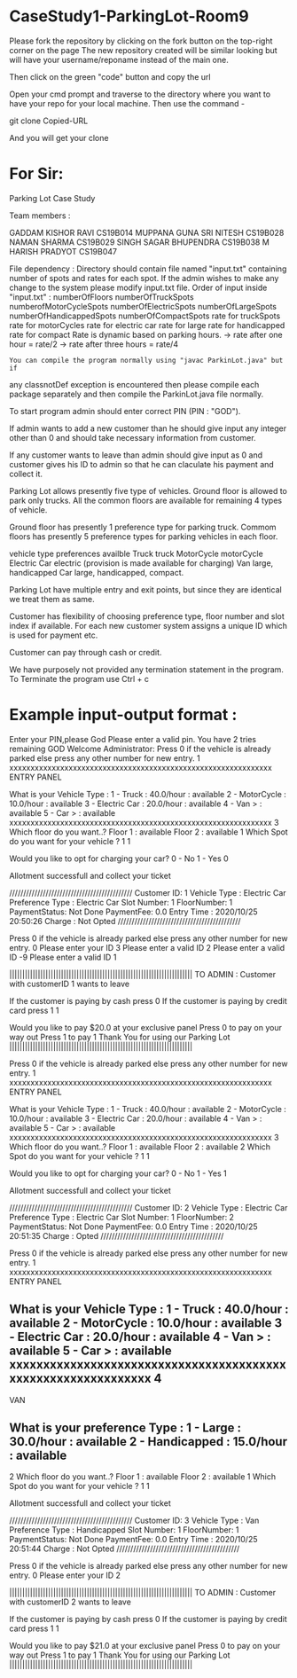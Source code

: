 # CaseStudy1-ParkingLot-Room9

Please fork the repository by clicking on the fork button on the top-right corner on the page
The new repository created will be similar looking but will have your username/reponame instead of the main one.

Then click on the green "code" button and copy the url

Open your cmd prompt and traverse to the directory where you want to have your repo for your local machine.
Then use the command - 

git clone Copied-URL

And you will get your clone

# For Sir:

Parking Lot Case Study

Team members :

GADDAM KISHOR RAVI          CS19B014
MUPPANA GUNA SRI NITESH     CS19B028
NAMAN SHARMA                CS19B029
SINGH SAGAR BHUPENDRA       CS19B038
M HARISH PRADYOT            CS19B047

File dependency : Directory should contain file named "input.txt" containing number of spots and rates for each spot.
	If the admin wishes to make any change to the system please modify input.txt file.
	Order of input inside "input.txt" : numberOfFloors
					    numberOfTruckSpots
					    numberofMotorCycleSpots
					    numberOfElectricSpots
					    numberOfLargeSpots
					    numberOfHandicappedSpots
					    numberOfCompactSpots
		                            rate for truckSpots
                                            rate for motorCycles
                                            rate for electric car
                                            rate for large
                                            rate for handicapped
                                            rate for compact
	Rate is dynamic based on parking hours.
	-> rate after one hour    = rate/2
	-> rate after three hours = rate/4
                                             
	You can compile the program normally using "javac ParkinLot.java" but if
any classnotDef exception is encountered then please compile each package separately 
and then compile the ParkinLot.java file normally.

To start program admin should enter correct PIN (PIN : "GOD").

If admin wants to add a new customer than he should give input any integer other than 0 and should take necessary
information from customer.

If any customer wants to leave than admin should give input as 0 and customer gives his ID to admin so that
he can claculate his payment and collect it.

Parking Lot allows presently five type of vehicles.
Ground floor is allowed to park only trucks.
All the common floors are available for remaining 4 types of vehicle.

Ground floor has presently 1 preference type for parking truck.
Commom floors has presently 5 preference types for parking vehicles in each floor.

vehicle type                  preferences availble
Truck                         truck
MotorCycle                    motorCycle
Electric Car                  electric (provision is made available for charging)
Van                           large, handicapped
Car                           large, handicapped, compact.

Parking Lot have multiple entry and exit points, but since they are identical we treat them as same.

Customer has flexibility of choosing preference type, floor number and slot index if available.
For each new customer system assigns a unique ID which is used for payment etc.

Customer can pay through cash or credit.

We have purposely not provided any termination statement in the program.
To Terminate the program use Ctrl + c



# Example input-output format :


Enter your PIN,please
God
Please enter a valid pin. You have 2 tries remaining
GOD
Welcome Administrator:
Press 0 if the vehicle is already parked else press any other number for new entry.
1
xxxxxxxxxxxxxxxxxxxxxxxxxxxxxxxxxxxxxxxxxxxxxxxxxxxxxxxxxxxxxx
ENTRY PANEL

What is your Vehicle Type :
1 - Truck               : 40.0/hour             : available
2 - MotorCycle          : 10.0/hour             : available
3 - Electric Car        : 20.0/hour             : available
4 - Van >                                       : available
5 - Car >                                       : available
xxxxxxxxxxxxxxxxxxxxxxxxxxxxxxxxxxxxxxxxxxxxxxxxxxxxxxxxxxxxxx
3
Which floor do you want..?
Floor 1 : available
Floor 2 : available
1
Which Spot do you want for your vehicle ?
1
1

Would you like to opt for charging your car?
0 - No
1 - Yes
0

Allotment successfull and collect your ticket

////////////////////////////////////////////
Customer ID: 1
Vehicle Type : Electric Car
Preference Type : Electric Car
Slot Number: 1
FloorNumber: 1
PaymentStatus: Not Done
PaymentFee: 0.0
Entry Time : 2020/10/25 20:50:26
Charge : Not Opted
////////////////////////////////////////////

Press 0 if the vehicle is already parked else press any other number for new entry.
0
Please enter your ID
3
Please enter a valid ID
2
Please enter a valid ID
-9
Please enter a valid ID
1

|||||||||||||||||||||||||||||||||||||||||||||||||||||||||||||||||||||||
TO ADMIN : Customer with customerID 1 wants to leave

If the customer is paying by cash press 0
If the customer is paying by credit card press 1
1

Would you like to pay $20.0 at your exclusive panel
Press 0 to pay on your way out
Press 1 to pay
1
Thank You for using our Parking Lot
|||||||||||||||||||||||||||||||||||||||||||||||||||||||||||||||||||||||

Press 0 if the vehicle is already parked else press any other number for new entry.
1
xxxxxxxxxxxxxxxxxxxxxxxxxxxxxxxxxxxxxxxxxxxxxxxxxxxxxxxxxxxxxx
ENTRY PANEL

What is your Vehicle Type :
1 - Truck               : 40.0/hour             : available
2 - MotorCycle          : 10.0/hour             : available
3 - Electric Car        : 20.0/hour             : available
4 - Van >                                       : available
5 - Car >                                       : available
xxxxxxxxxxxxxxxxxxxxxxxxxxxxxxxxxxxxxxxxxxxxxxxxxxxxxxxxxxxxxx
3
Which floor do you want..?
Floor 1 : available
Floor 2 : available
2
Which Spot do you want for your vehicle ?
1
1

Would you like to opt for charging your car?
0 - No
1 - Yes
1

Allotment successfull and collect your ticket

////////////////////////////////////////////
Customer ID: 2
Vehicle Type : Electric Car
Preference Type : Electric Car
Slot Number: 1
FloorNumber: 2
PaymentStatus: Not Done
PaymentFee: 0.0
Entry Time : 2020/10/25 20:51:35
Charge : Opted
////////////////////////////////////////////

Press 0 if the vehicle is already parked else press any other number for new entry.
1
xxxxxxxxxxxxxxxxxxxxxxxxxxxxxxxxxxxxxxxxxxxxxxxxxxxxxxxxxxxxxx
ENTRY PANEL

What is your Vehicle Type :
1 - Truck               : 40.0/hour             : available
2 - MotorCycle          : 10.0/hour             : available
3 - Electric Car        : 20.0/hour             : available
4 - Van >                                       : available
5 - Car >                                       : available
xxxxxxxxxxxxxxxxxxxxxxxxxxxxxxxxxxxxxxxxxxxxxxxxxxxxxxxxxxxxxx
4
--------------------------------------------------------------

VAN

What is your preference Type :
1 - Large                       : 30.0/hour                     : available
2 - Handicapped                 : 15.0/hour                     : available
--------------------------------------------------------------
2
Which floor do you want..?
Floor 1 : available
Floor 2 : available
1
Which Spot do you want for your vehicle ?
1
1

Allotment successfull and collect your ticket

////////////////////////////////////////////
Customer ID: 3
Vehicle Type : Van
Preference Type : Handicapped
Slot Number: 1
FloorNumber: 1
PaymentStatus: Not Done
PaymentFee: 0.0
Entry Time : 2020/10/25 20:51:44
Charge : Not Opted
////////////////////////////////////////////

Press 0 if the vehicle is already parked else press any other number for new entry.
0
Please enter your ID
2

|||||||||||||||||||||||||||||||||||||||||||||||||||||||||||||||||||||||
TO ADMIN : Customer with customerID 2 wants to leave

If the customer is paying by cash press 0
If the customer is paying by credit card press 1
1

Would you like to pay $21.0 at your exclusive panel
Press 0 to pay on your way out
Press 1 to pay
1
Thank You for using our Parking Lot
|||||||||||||||||||||||||||||||||||||||||||||||||||||||||||||||||||||||
